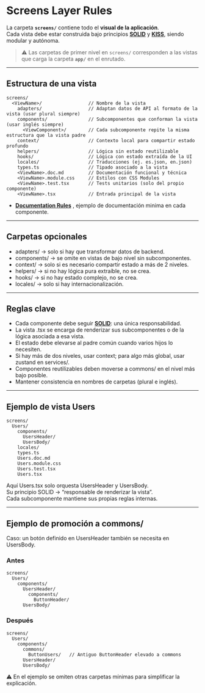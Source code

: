 # Screens Layer Rules

La carpeta **`screens/`** contiene todo el **visual de la aplicación**.  
Cada vista debe estar construida bajo principios **[SOLID](solid-rules.md)** y **[KISS](solid-rules.md)**, siendo modular y autónoma.  

> ⚠️ Las carpetas de primer nivel en `screens/` corresponden a las vistas que carga la carpeta **`app/`** en el enrutado.

---

## Estructura de una vista
```
screens/
  <ViewName>/                 // Nombre de la vista
    adapters/                 // Adaptan datos de API al formato de la vista (usar plural siempre)
    components/               // Subcomponentes que conforman la vista (usar inglés siempre)
      <ViewComponent>/        // Cada subcomponente repite la misma estructura que la vista padre
    context/                  // Contexto local para compartir estado profundo
    helpers/                  // Lógica sin estado reutilizable
    hooks/                    // Lógica con estado extraída de la UI
    locales/                  // Traducciones (ej. es.json, en.json)
    types.ts                  // Tipado asociado a la vista
    <ViewName>.doc.md         // Documentación funcional y técnica
    <ViewName>.module.css     // Estilos con CSS Modules
    <ViewName>.test.tsx       // Tests unitarios (solo del propio componente)
    <ViewName>.tsx            // Entrada principal de la vista
```
- **[Documentation Rules](documentation-rules.md)** , ejemplo de documentación minima en cada componente.
---

## Carpetas opcionales
- adapters/ → solo si hay que transformar datos de backend.  
- components/ → se omite en vistas de bajo nivel sin subcomponentes.  
- context/ → solo si es necesario compartir estado a más de 2 niveles.  
- helpers/ → si no hay lógica pura extraíble, no se crea.  
- hooks/ → si no hay estado complejo, no se crea.  
- locales/ → solo si hay internacionalización.  

---

## Reglas clave
- Cada componente debe seguir **[SOLID](solid-rules.md)**: una única responsabilidad.  
- La vista <ViewName>.tsx se encarga de renderizar sus subcomponentes o de la lógica asociada a esa vista.  
- El estado debe elevarse al padre común cuando varios hijos lo necesiten.  
- Si hay más de dos niveles, usar context; para algo más global, usar zustand en services/.  
- Componentes reutilizables deben moverse a commons/ en el nivel más bajo posible.  
- Mantener consistencia en nombres de carpetas (plural e inglés).  

---

## Ejemplo de vista Users
```
screens/
  Users/
    components/
      UsersHeader/
      UsersBody/
    locales/
    types.ts
    Users.doc.md
    Users.module.css
    Users.test.tsx
    Users.tsx
```

Aquí Users.tsx solo orquesta UsersHeader y UsersBody.  
Su principio SOLID → “responsable de renderizar la vista”.  
Cada subcomponente mantiene sus propias reglas internas.

---

## Ejemplo de promoción a commons/

Caso: un botón definido en UsersHeader también se necesita en UsersBody.

### Antes
```
screens/
  Users/
    components/
      UsersHeader/
        components/
          ButtonHeader/
      UsersBody/
```

### Después
```
screens/
  Users/
    components/
      commons/
        ButtonUsers/   // Antiguo ButtonHeader elevado a commons
      UsersHeader/
      UsersBody/
```

⚠️ En el ejemplo se omiten otras carpetas mínimas para simplificar la explicación.
